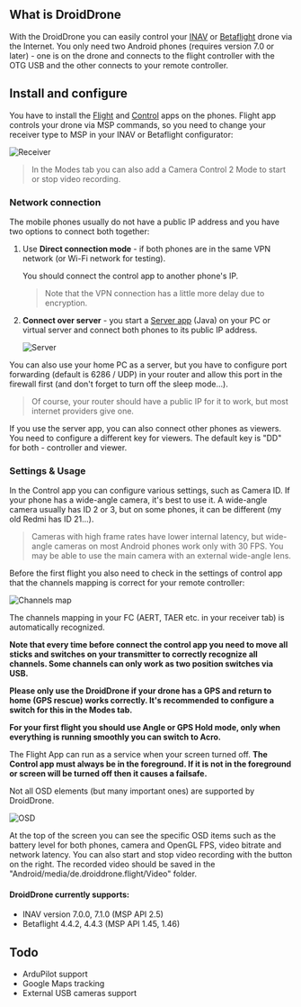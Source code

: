 ## What is DroidDrone

With the DroidDrone you can easily control your [INAV](https://github.com/iNavFlight/inav) or [Betaflight](https://github.com/betaflight/betaflight) drone via the Internet. You only need two Android phones (requires version 7.0 or later) - one is on the drone and connects to the flight controller with the OTG USB and the other connects to your remote controller.

## Install and configure

You have to install the [Flight](https://github.com/IvanSchulz/DroidDrone/blob/master/Flight/release/Flight-release.apk?raw=true) and [Control](https://github.com/IvanSchulz/DroidDrone/blob/master/Control/release/Control-release.apk?raw=true) apps on the phones.
Flight app controls your drone via MSP commands, so you need to change your receiver type to MSP in your INAV or Betaflight configurator:

![Receiver](https://github.com/IvanSchulz/DroidDrone/blob/master/Resources/Screenshots/Scr_receiver.JPG?raw=true)

> In the Modes tab you can also add a Camera Control 2 Mode to start or stop video recording.

### Network connection

The mobile phones usually do not have a public IP address and you have two options to connect both together:
1. Use **Direct connection mode** - if both phones are in the same VPN network (or Wi-Fi network for testing).

   You should connect the control app to another phone's IP.
   > Note that the VPN connection has a little more delay due to encryption.
   
2. **Connect over server** - you start a [Server app](https://github.com/IvanSchulz/DroidDrone/blob/master/Server/release/DD_Server.zip?raw=true) (Java) on your PC or virtual server and connect both phones to its public IP address.
   
   ![Server](https://github.com/IvanSchulz/DroidDrone/blob/master/Resources/Screenshots/Scr_server.JPG?raw=true)

You can also use your home PC as a server, but you have to configure port forwarding (default is 6286 / UDP) in your router and allow this port in the firewall first (and don't forget to turn off the sleep mode...).
> Of course, your router should have a public IP for it to work, but most internet providers give one.

If you use the server app, you can also connect other phones as viewers. You need to configure a different key for viewers. The default key is "DD" for both - controller and viewer.

### Settings & Usage

In the Control app you can configure various settings, such as Camera ID. If your phone has a wide-angle camera, it's best to use it. A wide-angle camera usually has ID 2 or 3, but on some phones, it can be different (my old Redmi has ID 21...).

> Cameras with high frame rates have lower internal latency, but wide-angle cameras on most Android phones work only with 30 FPS. You may be able to use the main camera with an external wide-angle lens.

Before the first flight you also need to check in the settings of control app that the channels mapping is correct for your remote controller:

![Channels map](https://github.com/IvanSchulz/DroidDrone/blob/master/Resources/Screenshots/Scr_channels_map.jpg?raw=true)

The channels mapping in your FC (AERT, TAER etc. in your receiver tab) is automatically recognized.

**Note that every time before connect the control app you need to move all sticks and switches on your transmitter to correctly recognize all channels. Some channels can only work as two position switches via USB.**

**Please only use the DroidDrone if your drone has a GPS and return to home (GPS rescue) works correctly. It's recommended to configure a switch for this in the Modes tab.**

**For your first flight you should use Angle or GPS Hold mode, only when everything is running smoothly you can switch to Acro.**

The Flight App can run as a service when your screen turned off.
**The Control app must always be in the foreground. If it is not in the foreground or screen will be turned off then it causes a failsafe.**

Not all OSD elements (but many important ones) are supported by DroidDrone.

![OSD](https://github.com/IvanSchulz/DroidDrone/blob/master/Resources/Screenshots/Scr_osd.jpg?raw=true)

At the top of the screen you can see the specific OSD items such as the battery level for both phones, camera and OpenGL FPS, video bitrate and network latency. You can also start and stop video recording with the button on the right.
The recorded video should be saved in the "Android/media/de.droiddrone.flight/Video" folder.

#### DroidDrone currently supports:

* INAV version 7.0.0, 7.1.0 (MSP API 2.5)
* Betaflight 4.4.2, 4.4.3 (MSP API 1.45, 1.46)

## Todo
* ArduPilot support
* Google Maps tracking
* External USB cameras support

